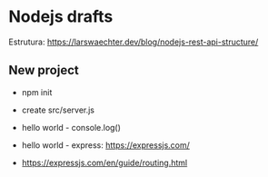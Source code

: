 # Nodejs drafts

Estrutura: <https://larswaechter.dev/blog/nodejs-rest-api-structure/>

## New project

- npm init
- create src/server.js
- hello world - console.log()
- hello world - express: <https://expressjs.com/>

- <https://expressjs.com/en/guide/routing.html>
